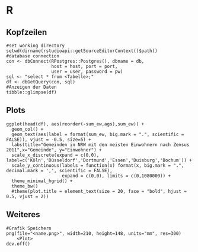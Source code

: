 # R
## Kopfzeilen

	#set working directory
	setwd(dirname(rstudioapi::getSourceEditorContext()$path))
	#database connection
	con <- dbConnect(RPostgres::Postgres(), dbname = db,
	                 host = host, port = port,
	                 user = user, password = pw)
	sql <- "select * from <Tabelle>;"
	df <- dbGetQuery(con, sql)
	#Anzeigen der Daten
	tibble::glimpse(df)

## Plots

	ggplot(head(df), aes(reorder(-sum_ew,ags),sum_ew)) +
	  geom_col() +
	  geom_text(aes(label = format(sum_ew, big.mark = ".", scientific = FALSE)), vjust = -0.5, size=5) +
	  labs(title="Gemeinden in NRW mit den meisten Einwohnern nach Zensus 2011",x="Gemeinde", y="Einwohner") +
	  scale_x_discrete(expand = c(0,0), label=c('Köln','Düsseldorf','Dortmund','Essen','Duisburg','Bochum')) +
	  scale_y_continuous(labels = function(x) format(x, big.mark = ".", decimal.mark = ',', scientific = FALSE),
	                     expand = c(0,0), limits = c(0,1080000)) +
	  theme_minimal_hgrid() + 
	  theme_bw()
	  #theme(plot.title = element_text(size = 20, face = "bold", hjust = 0.5, vjust = 2))

## Weiteres

	#Grafik Speichern
	png(file="<name.png>", width=210, height=148, units="mm", res=300)
		<Plot>
	dev.off()